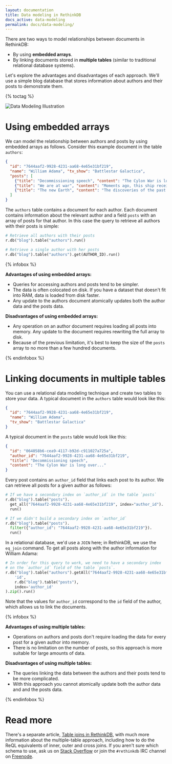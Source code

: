 ```yaml
---
layout: documentation
title: Data modeling in RethinkDB
docs_active: data-modeling
permalink: docs/data-modeling/
---
```


There are two ways to model relationships between documents in
RethinkDB:

- By using __embedded arrays__.
- By linking documents stored in __multiple tables__ (similar to
  traditional relational database systems).

Let's explore the advantages and disadvantages of each approach. We'll use
a simple blog database that stores information about authors and their
posts to demonstrate them.

{% toctag %}

<img alt="Data Modeling Illustration" class="api_command_illustration"
    src="/assets/images/docs/api_illustrations/data-modeling.png" />

# Using embedded arrays #

We can model the relationship between authors and posts by using
embedded arrays as follows. Consider this example document in the
table `authors`:

```json
{
  "id": "7644aaf2-9928-4231-aa68-4e65e31bf219",
  "name": "William Adama", "tv_show": "Battlestar Galactica",
  "posts": [
    {"title": "Decommissioning speech", "content": "The Cylon War is long over..."},
    {"title": "We are at war", "content": "Moments ago, this ship received..."},
    {"title": "The new Earth", "content": "The discoveries of the past few days..."}
  ]
}
```

The `authors` table contains a document for each author. Each document
contains information about the relevant author and a field `posts` with
an array of posts for that author. In this case the query to retrieve
all authors with their posts is simple:

```python
# Retrieve all authors with their posts
r.db("blog").table("authors").run()

# Retrieve a single author with her posts
r.db("blog").table("authors").get(AUTHOR_ID).run()
```

{% infobox %}

__Advantages of using embedded arrays:__

- Queries for accessing authors and posts tend to be simpler.
- The data is often colocated on disk. If
  you have a dataset that doesn't fit into RAM, data is loaded
  from disk faster.
- Any update to the authors document atomically
  updates both the author data and the posts data.

__Disadvantages of using embedded arrays:__

- Any operation on an author document requires loading all posts into
  memory. Any update to the document requires rewriting the full array
  to disk.
- Because of the previous limitation, it's best to keep the size of
  the `posts` array to no more than a few hundred documents.

{% endinfobox %}

# Linking documents in multiple tables #

You can use a relational data modeling technique and create two tables to store your data. A typical document in the `authors` table would look like this:

```json
{
  "id": "7644aaf2-9928-4231-aa68-4e65e31bf219",
  "name": "William Adama",
  "tv_show": "Battlestar Galactica"
}
```

A typical document in the `posts` table would look like this:

```json
{
  "id": "064058b6-cea9-4117-b92d-c911027a725a",
  "author_id": "7644aaf2-9928-4231-aa68-4e65e31bf219",
  "title": "Decommissioning speech",
  "content": "The Cylon War is long over..."
}
```

Every post contains an `author_id` field that links each post to its author. We can retrieve all posts for a given author as follows:

```python
# If we have a secondary index on `author_id` in the table `posts`
r.db("blog").table("posts").
  get_all("7644aaf2-9928-4231-aa68-4e65e31bf219", index="author_id").
  run()

# If we didn't build a secondary index on `author_id`
r.db("blog").table("posts").
  filter({"author_id": "7644aaf2-9928-4231-aa68-4e65e31bf219"}).
  run()
```

In a relational database, we'd use a `JOIN` here; in RethinkDB, we use the `eq_join` command. To get all posts along with the author information for William Adama:

```python
# In order for this query to work, we need to have a secondary index
# on the `author_id` field of the table `posts`.
r.db("blog").table("authors").getAll("7644aaf2-9928-4231-aa68-4e65e31bf219").eq_join(
    'id',
    r.db("blog").table("posts"),
    index='author_id'
).zip().run()
```

Note that the values for `author_id` correspond to the `id` field of
the author, which allows us to link the documents.

{% infobox %}

__Advantages of using multiple tables:__

- Operations on authors and posts don't require loading the data for
  every post for a given author into memory.
- There is no limitation on the number of posts, so this approach is
  more suitable for large amounts of data.

__Disadvantages of using multiple tables:__

- The queries linking the data between the authors and their posts
  tend to be more complicated.
- With this approach you cannot atomically update both the author data
  and and the posts data.

{% endinfobox %}

# Read more #

There's a separate article, [Table joins in RethinkDB](/docs/table-joins/), with much more information about the multiple-table approach, including how to do the ReQL equivalents of inner, outer and cross joins. If you aren't sure which schema to use, ask us on [Stack Overflow](http://stackoverflow.com/questions/ask) or join the `#rethinkdb` IRC channel on [Freenode](http://www.freenode.org/).

